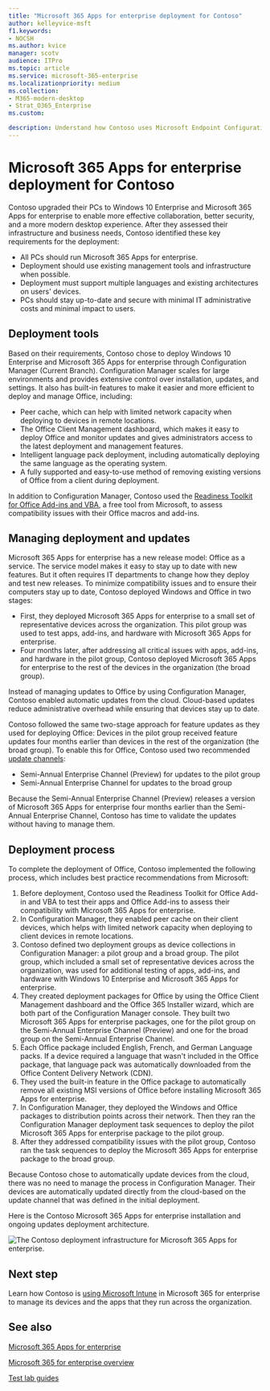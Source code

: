 ```yaml
---
title: "Microsoft 365 Apps for enterprise deployment for Contoso"
author: kelleyvice-msft
f1.keywords:
- NOCSH
ms.author: kvice
manager: scotv
audience: ITPro
ms.topic: article
ms.service: microsoft-365-enterprise
ms.localizationpriority: medium
ms.collection: 
- M365-modern-desktop
- Strat_O365_Enterprise
ms.custom:

description: Understand how Contoso uses Microsoft Endpoint Configuration Manager to deploy Microsoft 365 Apps for enterprise.
---
```


# Microsoft 365 Apps for enterprise deployment for Contoso

Contoso upgraded their PCs to Windows 10 Enterprise and Microsoft 365 Apps for enterprise to enable more effective collaboration, better security, and a more modern desktop experience. After they assessed their infrastructure and business needs, Contoso identified these key requirements for the deployment:

- All PCs should run Microsoft 365 Apps for enterprise.
- Deployment should use existing management tools and infrastructure when possible.
- Deployment must support multiple languages and existing architectures on users' devices.
- PCs should stay up-to-date and secure with minimal IT administrative costs and minimal impact to users.

## Deployment tools

Based on their requirements, Contoso chose to deploy Windows 10 Enterprise and Microsoft 365 Apps for enterprise through Configuration Manager (Current Branch). Configuration Manager scales for large environments and provides extensive control over installation, updates, and settings. It also has built-in features to make it easier and more efficient to deploy and manage Office, including:

- Peer cache, which can help with limited network capacity when deploying to devices in remote locations.
- The Office Client Management dashboard, which makes it easy to deploy Office and monitor updates and gives administrators access to the latest deployment and management features.
- Intelligent language pack deployment, including automatically deploying the same language as the operating system.
- A fully supported and easy-to-use method of removing existing versions of Office from a client during deployment.

In addition to Configuration Manager, Contoso used the [Readiness Toolkit for Office Add-ins and VBA](/deployoffice/readiness-toolkit-application-compatibility-microsoft-365-apps), a free tool from Microsoft, to assess compatibility issues with their Office macros and add-ins.

## Managing deployment and updates

Microsoft 365 Apps for enterprise has a new release model: Office as a service. The service model makes it easy to stay up to date with new features. But it often requires IT departments to change how they deploy and test new releases. To minimize compatibility issues and to ensure their computers stay up to date, Contoso deployed Windows and Office in two stages:

- First, they deployed Microsoft 365 Apps for enterprise to a small set of representative devices across the organization. This pilot group was used to test apps, add-ins, and hardware with Microsoft 365 Apps for enterprise.
- Four months later, after addressing all critical issues with apps, add-ins, and hardware in the pilot group, Contoso deployed Microsoft 365 Apps for enterprise to the rest of the devices in the organization (the broad group).

Instead of managing updates to Office by using Configuration Manager, Contoso enabled automatic updates from the cloud. Cloud-based updates reduce administrative overhead while ensuring that devices stay up to date.

Contoso followed the same two-stage approach for feature updates as they used for deploying Office: Devices in the pilot group received feature updates four months earlier than devices in the rest of the organization (the broad group). To enable this for Office, Contoso used two recommended [update channels](/DeployOffice/overview-update-channels):

- Semi-Annual Enterprise Channel (Preview) for updates to the pilot group
- Semi-Annual Enterprise Channel for updates to the broad group

Because the Semi-Annual Enterprise Channel (Preview) releases a version of Microsoft 365 Apps for enterprise four months earlier than the Semi-Annual Enterprise Channel, Contoso has time to validate the updates without having to manage them.

## Deployment process

To complete the deployment of Office, Contoso implemented the following process, which includes best practice recommendations from Microsoft:

1. Before deployment, Contoso used the Readiness Toolkit for Office Add-in and VBA to test their apps and Office Add-ins to assess their compatibility with Microsoft 365 Apps for enterprise.
1. In Configuration Manager, they enabled peer cache on their client devices, which helps with limited network capacity when deploying to client devices in remote locations. 
1. Contoso defined two deployment groups as device collections in Configuration Manager: a pilot group and a broad group. The pilot group, which included a small set of representative devices across the organization, was used for additional testing of apps, add-ins, and hardware with Windows 10 Enterprise and Microsoft 365 Apps for enterprise.
1. They created deployment packages for Office by using the Office Client Management dashboard and the Office 365 Installer wizard, which are both part of the Configuration Manager console. They built two Microsoft 365 Apps for enterprise packages, one for the pilot group on the Semi-Annual Enterprise Channel (Preview) and one for the broad group on the Semi-Annual Enterprise Channel.
2. Each Office package included English, French, and German Language packs. If a device required a language that wasn't included in the Office package, that language pack was automatically downloaded from the Office Content Delivery Network (CDN).
3. They used the built-in feature in the Office package to automatically remove all existing MSI versions of Office before installing Microsoft 365 Apps for enterprise.
4. In Configuration Manager, they deployed the Windows and Office packages to distribution points across their network. Then they ran the Configuration Manager deployment task sequences to deploy the pilot Microsoft 365 Apps for enterprise package to the pilot group.
5. After they addressed compatibility issues with the pilot group, Contoso ran the task sequences to deploy the Microsoft 365 Apps for enterprise package to the broad group.

Because Contoso chose to automatically update devices from the cloud, there was no need to manage the process in Configuration Manager. Their devices are automatically updated directly from the cloud-based on the update channel that was defined in the initial deployment.

Here is the Contoso Microsoft 365 Apps for enterprise installation and ongoing updates deployment architecture.

![The Contoso deployment infrastructure for Microsoft 365 Apps for enterprise.](../media/contoso-o365pp/contoso-o365pp-fig1.png)
 
## Next step

Learn how Contoso is [using Microsoft Intune](contoso-mdm.md) in Microsoft 365 for enterprise to manage its devices and the apps that they run across the organization.

## See also

[Microsoft 365 Apps for enterprise](/deployoffice/deployment-guide-microsoft-365-apps)

[Microsoft 365 for enterprise overview](microsoft-365-overview.md)

[Test lab guides](m365-enterprise-test-lab-guides.md)